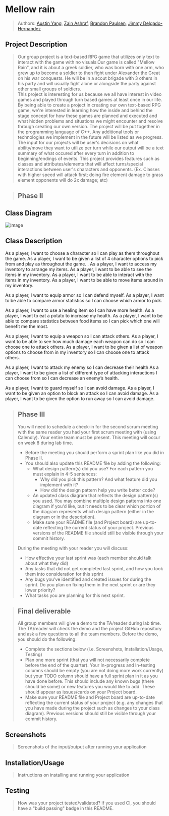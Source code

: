 # Mellow rain
 > Authors: [Austin Yang](https://github.com/Toona114),
 >          [Zain Ashraf](https://github.com/zain-ashraf),
 >          [Brandon Paulsen](https://github.com/Poly1581),
 >          [Jimmy Delgado-Hernandez](https://github.com/Maker424)

## Project Description
 > Our group project is a text-based RPG game that utilizes only text to interact with the game with no visuals.Our game is called "Mellow Rain", and it is about a greek soldier, who was born with one arm, who grew up to become a soldier to then fight under Alexander the Great on his war conquests. He will be in a scout brigade with 3 others in his party and will usually fight alone or alongside the party against other small groups of soldiers.  
 > This project is interesting for us because we all have interest in video games and played through turn based games at least once in our life. By being able to create a project in creating our own text-based RPG game, we're interested in learning how the inside and behind the stage concept for how these games are planned and executed and what hidden problems and situations we might encounter and resolve through creating our own version.
 > The project will be put together in the programming language of C++. Any additional tools or technologies we implement in the future will be listed as we progress.
 > The input for our projects will be user's decisions on what ability/move they want to utilize per turn while our output will be a text summary of what occured          after every turn in addition to beginning/endings of events. This project provides features such as classes and attributes/elements that will affect turns/special      interactions between user's characters and opponents. (Ex. Classes with higher speed will attack first; doing fire element damage to grass element opponents will      do 2x damage; etc)

 > ## Phase II
## Class Diagram
![image](https://cdn.discordapp.com/attachments/961506732679503932/970381260721647726/Screenshot_2022-05-01_104736.jpg)

## Class Description
As a player, I want to choose a character so I can play as them throughout the game.
As a player, I want to be given a list of 4 character options to pick from and play as throughout the game.
.
As a player, I want to access my inventory to arrange my items.
As a player, I want to be able to see the items in my inventory.
As a player, I want to be able to interact with the items in my inventory.
As a player, I want to be able to move items around in my inventory.

As a player, I want to equip armor so I can defend myself.
As a player, I want to be able to compare armor statistics so I can choose which armor to pick.

As a player, I want to use a healing item so I can have more health.
As a player, I want to eat a potato to increase my health.
As a player, I want to be able to compare statistics between food items so I can pick which one will benefit me the most.

As a player, I want to equip a weapon so I can attack others.
As a player, I want to be able to see how much damage each weapon can do so I can choose one to attack others.
As a player, I want to be given a list of weapon options to choose from in my inventory so I can choose one to attack others.

As a player, I want to attack my enemy so I can decrease their health
As a player, I want to be given a list of different type of attacking interactions I can choose from so I can decrease an enemy’s health.

As a player, I want to guard myself so I can avoid damage.
As a player, I want to be given an option to block an attack so I can avoid damage.
As a player, I want to be given the option to run away so I can avoid damage.
 
 > ## Phase III
 > You will need to schedule a check-in for the second scrum meeting with the same reader you had your first scrum meeting with (using Calendly). Your entire team must be present. This meeting will occur on week 8 during lab time.
 > * Before the meeting you should perform a sprint plan like you did in Phase II.
 > * You should also update this README file by adding the following:
 >   * What design pattern(s) did you use? For each pattern you must explain in 4-5 sentences:
 >     * Why did you pick this pattern? And what feature did you implement with it?
 >     * How did the design pattern help you write better code?
 >   * An updated class diagram that reflects the design pattern(s) you used. You may combine multiple design patterns into one diagram if you'd like, but it needs to be clear which portion of the diagram represents which design pattern (either in the diagram or in the description).
 >   * Make sure your README file (and Project board) are up-to-date reflecting the current status of your project. Previous versions of the README file should still be visible through your commit history.
> 
> During the meeting with your reader you will discuss: 
 > * How effective your last sprint was (each member should talk about what they did)
 > * Any tasks that did not get completed last sprint, and how you took them into consideration for this sprint
 > * Any bugs you've identified and created issues for during the sprint. Do you plan on fixing them in the next sprint or are they lower priority?
 > * What tasks you are planning for this next sprint.

 
 > ## Final deliverable
 > All group members will give a demo to the TA/reader during lab time. The TA/reader will check the demo and the project GitHub repository and ask a few questions to all the team members. 
 > Before the demo, you should do the following:
 > * Complete the sections below (i.e. Screenshots, Installation/Usage, Testing)
 > * Plan one more sprint (that you will not necessarily complete before the end of the quarter). Your In-progress and In-testing columns should be empty (you are not doing more work currently) but your TODO column should have a full sprint plan in it as you have done before. This should include any known bugs (there should be some) or new features you would like to add. These should appear as issues/cards on your Project board.
 > * Make sure your README file and Project board are up-to-date reflecting the current status of your project (e.g. any changes that you have made during the project such as changes to your class diagram). Previous versions should still be visible through your commit history. 
 
 ## Screenshots
 > Screenshots of the input/output after running your application
 ## Installation/Usage
 > Instructions on installing and running your application
 ## Testing
 > How was your project tested/validated? If you used CI, you should have a "build passing" badge in this README.
 
